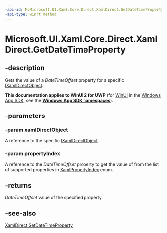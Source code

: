 ```yaml
---
-api-id: M:Microsoft.UI.Xaml.Core.Direct.XamlDirect.GetDateTimeProperty(Microsoft.UI.Xaml.Core.Direct.IXamlDirectObject,Microsoft.UI.Xaml.Core.Direct.XamlPropertyIndex)
-api-type: winrt method
---
```


<!-- Method syntax.
public DateTime XamlDirect.GetDateTimeProperty(IXamlDirectObject xamlDirectObject, XamlPropertyIndex propertyIndex)
-->

# Microsoft.UI.Xaml.Core.Direct.XamlDirect.GetDateTimeProperty

## -description
Gets the value of a _DateTimeOffset_ property for a specific [IXamlDirectObject](ixamldirectobject.md).

**This documentation applies to WinUI 2 for UWP** (for [WinUI](/windows/apps/winui/winui3/) in the [Windows App SDK](/windows/apps/windows-app-sdk/), see the **[Windows App SDK namespaces](/windows/windows-app-sdk/api/winrt/)**).

## -parameters
### -param xamlDirectObject
A reference to the specific [IXamlDirectObject](ixamldirectobject.md).

### -param propertyIndex
A reference to the _DateTimeOffset_ property to get the value of from the list of supported properties in [XamlPropertyIndex](xamlpropertyindex.md) enum.

## -returns
_DateTimeOffset_ value of the specified property.

## -see-also
[XamlDirect.SetDateTimeProperty](xamldirect_setdatetimeproperty_302121407.md)


